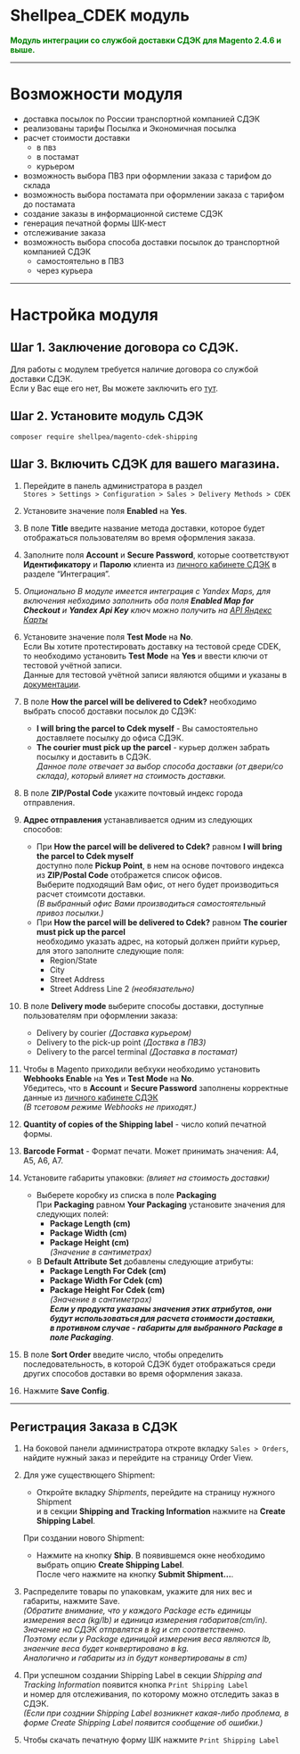 # Shellpea_CDEK модуль

<font color='green'>**Модуль интеграции со службой доставки СДЭК для Magento 2.4.6 и выше.** </font>
________________
# Возможности модуля
* доставка посылок по России транспортной компанией СДЭК
* реализованы тарифы Посылка и Экономичная посылка
* расчет стоимости доставки
    * в пвз
    * в постамат
    * курьером
* возможность выбора ПВЗ при оформлении заказа с тарифом до склада
* возможность выбора постамата при оформлении заказа с тарифом до постамата
* создание заказы в информационной системе СДЭК
* генерация печатной формы ШК-мест
* отслеживание заказа
* возможность выбора способа доставки посылок до транспортной компанией СДЭК
  * самостоятельно в ПВЗ
  * через курьера
________________
# Настройка модуля
## Шаг 1. Заключение договора со СДЭК.
Для работы с модулем требуется наличие договора со службой доставки СДЭК.  
Если у Вас еще его нет, Вы можете заключить его [тут](https://www.cdek.ru/ru/B2C-B2B-FORM/).  
## Шаг 2. Установите модуль СДЭК
```
composer require shellpea/magento-cdek-shipping
```
## Шаг 3. Включить СДЭК для вашего магазина.
1. Перейдите в панель администратора в раздел  
`Stores > Settings > Configuration > Sales > Delivery Methods > CDEK`    

 
2. Установите значение поля **Enabled** на **Yes**.

 
3. В поле **Title** введите название метода доставки, которое будет отображаться пользователям во время оформления заказа.

 
4. Заполните поля **Account** и **Secure Password**, которые соответствуют **Идентификатору** и **Паролю** клиента из [личного кабинете СДЭК](https://lk.cdek.ru/integration) в разделе “Интеграция”.  

5. *Опционально В модуле имеется интеграция с Yandex Maps, для включения небходимо заполнить оба поля **Enabled Map for Checkout** и **Yandex Api Key** ключ можно получить на [API Яндекс Карты](https://yandex.ru/maps-api)*
 
6. Установите значение поля **Test Mode** на **No**.  
Если Вы хотите протестировать доставку на тестовой среде CDEK, то необходимо установить **Test Mode** на **Yes** и ввести ключи от тестовой учётной записи.  
Данные для тестовой учётной записи являются общими и указаны в [документации](https://api-docs.cdek.ru/29923849.html).

 
7. В поле **How the parcel will be delivered to Cdek?** необходимо выбрать способ доставки посылок до СДЭК:
   * **I will bring the parcel to Cdek myself** - Вы самостоятельно доставляете посылку до офиса СДЭК.
   * **The courier must pick up the parcel** - курьер должен забрать посылку и доставить в СДЭК.  
   _Данное поле отвечает за выбор способа доставки (от двери/со склада), который влияет на стоимость доставки._

 
8. В поле **ZIP/Postal Code** укажите почтовый индекс города отправления.

 
9. **Адрес отправления** устанавливается одним из следующих способов:  
    * При **How the parcel will be delivered to Cdek?** равном **I will bring the parcel to Cdek myself**  
    доступно поле **Pickup Point**, в нем на основе почтового индекса из **ZIP/Postal Code** отображется список офисов.  
   Выберите подходящий Вам офис, от него будет производиться расчет стоимсоти доставки.  
   _(В выбранный офис Вами производиться самостоятельный привоз посылки.)_
    * При **How the parcel will be delivered to Cdek?** равном **The courier must pick up the parcel**  
   необходимо указать адрес, на который должен прийти курьер, для этого заполните следующие поля:
      * Region/State
      * City
      * Street Address
      * Street Address Line 2 _(необязательно)_

 
10. В поле **Delivery mode** выберите способы доставки, доступные пользователям при оформлении заказа:
    * Delivery by courier _(Доставка курьером)_
    * Delivery to the pick-up point _(Доствка в ПВЗ)_
    * Delivery to the parcel terminal _(Доставка в постамат)_

 
11. Чтобы в Magento приходили вебхуки необходимо установить **Webhooks Enable** на **Yes** и **Test Mode** на **No**.  
    Убедитесь, что в **Account** и **Secure Password** заполнены корректные данные из [личного кабинете СДЭК](https://lk.cdek.ru/integration)  
    _(В тсетовом режиме Webhooks не приходят.)_

 
12. **Quantity of copies of the Shipping label** - число копий печатной формы.

 
13. **Barcode Format** - Формат печати. Может принимать значения: A4, A5, A6, A7.

 
14. Установите габариты упаковки: _(влияет на стоимость доставки)_
    * Выберете коробку из списка в поле **Packaging**  
    При **Packaging** равном **Your Packaging** установите значения для следующих полей:  
        * **Package Length (cm)**
        * **Package Width (cm)**
        * **Package Height (cm)**  
      _(Значение в сантиметрах)_
    * В **Default Attribute Set** добавлены следующие атрибуты:
        * **Package Length For Cdek (cm)**
        * **Package Width For Cdek (cm)**
        * **Package Height For Cdek (cm)**  
      _(Значение в сантиметрах)_  
    ***Если у продукта указаны значения этих атрибутов, они будут использоваться для расчета стоимости доставки,  
    в противном случае - габариты для выбранного Package в поле Packaging***.

 
15. В поле **Sort Order** введите число, чтобы определить последовательность, в которой СДЭК будет отображаться среди других способов доставки во время оформления заказа.

 
16. Нажмите **Save Config**.
________________
## Регистрация Заказа в СДЭК

1. На боковой панели администратора откроте вкладку `Sales > Orders`,  
 найдите нужный заказ и перейдите на страницу Order View.


2. Для уже существющего Shipment:
   * Откройте вкладку *Shipments*, перейдите на страницу нужного Shipment  
   и в секции **Shipping and Tracking Information** нажмите на **Create Shipping Label**.  

   При создании нового Shipment:
    * Нажмите на кнопку **Ship**. В появившемся окне необходимо выбрать опцию **Create Shipping Label**.  
     После чего нажмите на кнопку **Submit Shipment…**.


3. Распределите товары по упаковкам, укажите для них вес и габариты, нажмите Save.  
_(Обратите внимание, что у каждого Package есть единицы измерения веса (kg/lb) и единица измерения габаритов(cm/in).  
 Значение на СДЭК отпрвлятся в kg и cm соответственно.   
Поэтому если у Package единицой измерения веса являются lb, знаенчие веса будет конвертировано в kg.  
Аналогично и габариты из in будут конвертированы в cm)_


4. При успешном создании Shipping Label в секции *Shipping and Tracking Information* появится кнопка `Print Shipping Label`  
 и номер для отслеживания, по которому можно отследить заказ в СДЭК.  
_(Если при созднии Shipping Label возникнет какая-либо проблема, в форме Create Shipping Label появится сообщение об ошибки.)_


5. Чтобы скачать печатную форму ШК нажмите `Print Shipping Label`
